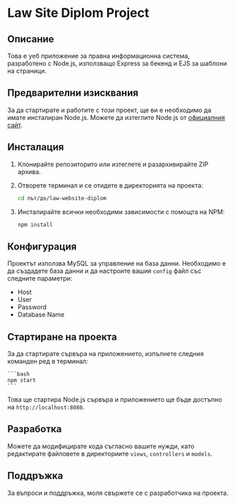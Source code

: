 # Law Site Diplom Project

## Описание
Това е уеб приложение за правна информационна система, разработено с Node.js, използващо Express за бекенд и EJS за шаблони на страници.

## Предварителни изисквания
За да стартирате и работите с този проект, ще ви е необходимо да имате инсталиран Node.js. Можете да изтеглите Node.js от [официалния сайт](https://nodejs.org/).

## Инсталация

1. Клонирайте репозиторито или изтеглете и разархивирайте ZIP архива.
2. Отворете терминал и се отидете в директорията на проекта:

    ```bash
    cd път/до/law-website-diplom
    ```

3. Инсталирайте всички необходими зависимости с помощта на NPM:

    ```bash
    npm install
    ```

## Конфигурация
Проектът използва MySQL за управление на база данни. Необходимо е да създадете база данни и да настроите вашия `config` файл със следните параметри:
- Host
- User
- Password
- Database Name

## Стартиране на проекта
За да стартирате сървъра на приложението, изпълнете следния команден ред в терминал:

    ```bash
    npm start
    ```

Това ще стартира Node.js сървъра и приложението ще бъде достъпно на `http://localhost:8080`.

## Разработка
Можете да модифицирате кода съгласно вашите нужди, като редактирате файловете в директориите `views`, `controllers` и `models`.

## Поддръжка
За въпроси и поддръжка, моля свържете се с разработчика на проекта.

